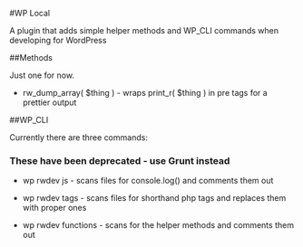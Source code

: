 #WP Local

A plugin that adds simple helper methods and WP_CLI commands when developing for WordPress


##Methods

Just one for now.

* rw_dump_array( $thing ) -  wraps print_r( $thing ) in pre tags for a prettier output


##WP_CLI


Currently there are three commands:

### These have been deprecated - use Grunt instead ###
* wp rwdev js - scans files for console.log() and comments them out

* wp rwdev tags - scans files for shorthand php tags and replaces them with proper ones

* wp rwdev functions - scans for the helper methods and comments them out

